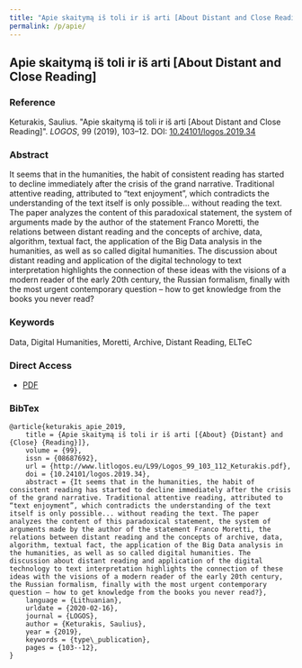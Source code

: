 ```yaml
---
title: "Apie skaitymą iš toli ir iš arti [About Distant and Close Reading]"
permalink: /p/apie/
---
```


<meta name="citation_title" content="Apie skaitymą iš toli ir iš arti [About Distant and Close Reading]">
<meta name="citation_author" content="Saulius Keturakis">
<meta name="citation_publication_date" content="2019">
<meta name="citation_journal_name" content="LOGOS">
<meta name="citation_volume" content="99">

## Apie skaitymą iš toli ir iš arti [About Distant and Close Reading]

### Reference

Keturakis, Saulius. "Apie skaitymą iš toli ir iš arti [About Distant and Close Reading]". _LOGOS_, 99 (2019), 103–12. DOI: [10.24101/logos.2019.34](https://doi.org/10.24101/logos.2019.34)

### Abstract

It seems that in the humanities, the habit of consistent reading has started to decline immediately after the crisis of the grand narrative. Traditional attentive reading, attributed to “text enjoyment”, which contradicts the understanding of the text itself is only possible... without reading the text. The paper analyzes the content of this paradoxical statement, the system of arguments made by the author of the statement Franco Moretti, the relations between distant reading and the concepts of archive, data, algorithm, textual fact, the application of the Big Data analysis in the humanities, as well as so called digital humanities. The discussion about distant reading and application of the digital technology to text interpretation highlights the connection of these ideas with the visions of a modern reader of the early 20th century, the Russian formalism, finally with the most urgent contemporary question – how to get knowledge from the books you never read?

### Keywords

Data, Digital Humanities, Moretti, Archive, Distant Reading, ELTeC

### Direct Access

- [PDF](https://github.com/distantreading/compendium/blob/main/f/apie.pdf)

### BibTex

```
@article{keturakis_apie_2019,
	title = {Apie skaitymą iš toli ir iš arti [{About} {Distant} and {Close} {Reading}]},
	volume = {99},
	issn = {08687692},
	url = {http://www.litlogos.eu/L99/Logos_99_103_112_Keturakis.pdf},
	doi = {10.24101/logos.2019.34},
	abstract = {It seems that in the humanities, the habit of consistent reading has started to decline immediately after the crisis of the grand narrative. Traditional attentive reading, attributed to “text enjoyment”, which contradicts the understanding of the text itself is only possible... without reading the text. The paper analyzes the content of this paradoxical statement, the system of arguments made by the author of the statement Franco Moretti, the relations between distant reading and the concepts of archive, data, algorithm, textual fact, the application of the Big Data analysis in the humanities, as well as so called digital humanities. The discussion about distant reading and application of the digital technology to text interpretation highlights the connection of these ideas with the visions of a modern reader of the early 20th century, the Russian formalism, finally with the most urgent contemporary question – how to get knowledge from the books you never read?},
	language = {Lithuanian},
	urldate = {2020-02-16},
	journal = {LOGOS},
	author = {Keturakis, Saulius},
	year = {2019},
	keywords = {type\_publication},
	pages = {103--12},
}

```

<span class='Z3988' title='url_ver=Z39.88-2004&amp;ctx_ver=Z39.88-2004&amp;rfr_id=info%3Asid%2Fzotero.org%3A2&amp;rft_id=info%3Adoi%2F10.24101%2Flogos.2019.34&amp;rft_val_fmt=info%3Aofi%2Ffmt%3Akev%3Amtx%3Ajournal&amp;rft.genre=article&amp;rft.atitle=Apie%20skaitym%C4%85%20i%C5%A1%20toli%20ir%20i%C5%A1%20arti%20%5BAbout%20Distant%20and%20Close%20Reading%5D&amp;rft.jtitle=LOGOS&amp;rft.stitle=LOGOS&amp;rft.volume=99&amp;rft.aufirst=Saulius&amp;rft.aulast=Keturakis&amp;rft.au=Saulius%20Keturakis&amp;rft.date=2019&amp;rft.pages=103-12&amp;rft.spage=103&amp;rft.epage=12&amp;rft.issn=08687692&amp;rft.language=Lithuanian'></span>
